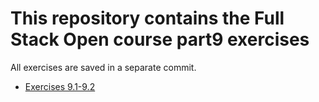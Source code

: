 # This repository contains the Full Stack Open course part9 exercises

All exercises are saved in a separate commit.

- [Exercises 9.1-9.2](./calculator/)
